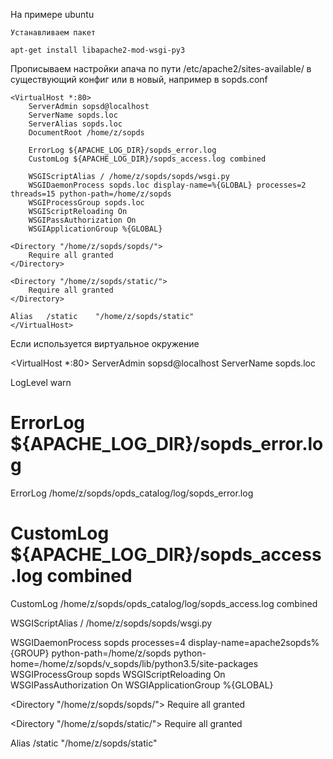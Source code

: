 На примере ubuntu
    
    Устанавливаем пакет
    
    apt-get install libapache2-mod-wsgi-py3

Прописываем настройки апача по пути /etc/apache2/sites-available/ в существующий конфиг или в новый, например в sopds.conf

    <VirtualHost *:80>
        ServerAdmin sopsd@localhost
        ServerName sopds.loc
        ServerAlias sopds.loc
        DocumentRoot /home/z/sopds
        
        ErrorLog ${APACHE_LOG_DIR}/sopds_error.log
        CustomLog ${APACHE_LOG_DIR}/sopds_access.log combined
        
        WSGIScriptAlias / /home/z/sopds/sopds/wsgi.py
        WSGIDaemonProcess sopds.loc display-name=%{GLOBAL} processes=2 threads=15 python-path=/home/z/sopds
        WSGIProcessGroup sopds.loc
        WSGIScriptReloading On
        WSGIPassAuthorization On
        WSGIApplicationGroup %{GLOBAL}
        
    <Directory "/home/z/sopds/sopds/">
        Require all granted
    </Directory>
    
    <Directory "/home/z/sopds/static/">
        Require all granted
    </Directory>
    
    Alias   /static    "/home/z/sopds/static"
    </VirtualHost>

Если используется виртуальное окружение

<VirtualHost *:80>
   ServerAdmin sopsd@localhost
   ServerName sopds.loc

   LogLevel warn
#   ErrorLog ${APACHE_LOG_DIR}/sopds_error.log
   ErrorLog /home/z/sopds/opds_catalog/log/sopds_error.log
#   CustomLog ${APACHE_LOG_DIR}/sopds_access.log combined
  CustomLog /home/z/sopds/opds_catalog/log/sopds_access.log combined

   WSGIScriptAlias / /home/z/sopds/sopds/wsgi.py

   WSGIDaemonProcess sopds processes=4 display-name=apache2sopds%{GROUP} python-path=/home/z/sopds python-home=/home/z/sopds/v_sopds/lib/python3.5/site-packages
   WSGIProcessGroup sopds
   WSGIScriptReloading On
   WSGIPassAuthorization On
WSGIApplicationGroup %{GLOBAL}

   <Directory "/home/z/sopds/sopds/">
      Require all granted
   </Directory>
   
   <Directory "/home/z/sopds/static/">
      Require all granted
   </Directory>

   Alias   /static    "/home/z/sopds/static"

</VirtualHost>
